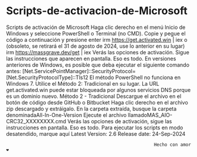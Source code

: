 # Scripts-de-activacion-de-Microsoft
Scripts de activación de Microsoft
Haga clic derecho en el menú Inicio de Windows y seleccione PowerShell o Terminal (no CMD).
Copie y pegue el código a continuación y presione enter
irm https://get.activated.win | iex
o (obsoleto, se retirará el 31 de agosto de 2024, use lo anterior en su lugar)
irm https://massgrave.dev/get | iex
Verás las opciones de activación. Sigue las instrucciones que aparecen en pantalla.
Eso es todo.
En versiones anteriores de Windows, es posible que deba ejecutar el siguiente comando antes:
[Net.ServicePointManager]::SecurityProtocol=[Net.SecurityProtocolType]::Tls12
El método PowerShell no funciona en Windows 7. Utilice el Método 2: Tradicional en su lugar.
La URL get.activated.win puede estar bloqueada por algunos servicios DNS porque es un dominio nuevo.
Método 2 - Tradicional
Descargue el archivo en el botón de código desde GitHub o Bitbucket
Haga clic derecho en el archivo zip descargado y extráigalo.
En la carpeta extraída, busque la carpeta denominadaAll-In-One-Version
Ejecute el archivo llamadoMAS_AIO-CRC32_XXXXXXXX.cmd
Verás las opciones de activación, sigue las instrucciones en pantalla.
Eso es todo.
Para ejecutar los scripts en modo desatendido, marque aquí
Latest Version: 2.6
Release date: 24-Sep-2024

                                                            Hecho con amor ❤️
